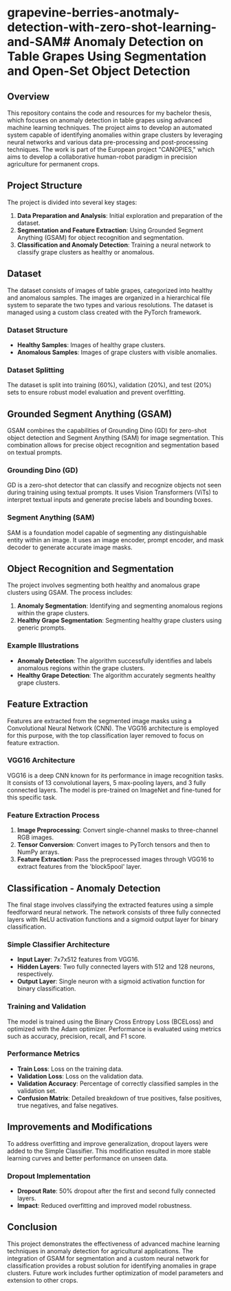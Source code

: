 # grapevine-berries-anotmaly-detection-with-zero-shot-learning-and-SAM# Anomaly Detection on Table Grapes Using Segmentation and Open-Set Object Detection

## Overview

This repository contains the code and resources for my bachelor thesis, which focuses on anomaly detection in table grapes using advanced machine learning techniques. The project aims to develop an automated system capable of identifying anomalies within grape clusters by leveraging neural networks and various data pre-processing and post-processing techniques. The work is part of the European project "CANOPIES," which aims to develop a collaborative human-robot paradigm in precision agriculture for permanent crops.

## Project Structure

The project is divided into several key stages:

1. **Data Preparation and Analysis**: Initial exploration and preparation of the dataset.
2. **Segmentation and Feature Extraction**: Using Grounded Segment Anything (GSAM) for object recognition and segmentation.
3. **Classification and Anomaly Detection**: Training a neural network to classify grape clusters as healthy or anomalous.

## Dataset

The dataset consists of images of table grapes, categorized into healthy and anomalous samples. The images are organized in a hierarchical file system to separate the two types and various resolutions. The dataset is managed using a custom class created with the PyTorch framework.

### Dataset Structure

- **Healthy Samples**: Images of healthy grape clusters.
- **Anomalous Samples**: Images of grape clusters with visible anomalies.

### Dataset Splitting

The dataset is split into training (60%), validation (20%), and test (20%) sets to ensure robust model evaluation and prevent overfitting.

## Grounded Segment Anything (GSAM)

GSAM combines the capabilities of Grounding Dino (GD) for zero-shot object detection and Segment Anything (SAM) for image segmentation. This combination allows for precise object recognition and segmentation based on textual prompts.

### Grounding Dino (GD)

GD is a zero-shot detector that can classify and recognize objects not seen during training using textual prompts. It uses Vision Transformers (ViTs) to interpret textual inputs and generate precise labels and bounding boxes.

### Segment Anything (SAM)

SAM is a foundation model capable of segmenting any distinguishable entity within an image. It uses an image encoder, prompt encoder, and mask decoder to generate accurate image masks.

## Object Recognition and Segmentation

The project involves segmenting both healthy and anomalous grape clusters using GSAM. The process includes:

1. **Anomaly Segmentation**: Identifying and segmenting anomalous regions within the grape clusters.
2. **Healthy Grape Segmentation**: Segmenting healthy grape clusters using generic prompts.

### Example Illustrations

- **Anomaly Detection**: The algorithm successfully identifies and labels anomalous regions within the grape clusters.
- **Healthy Grape Detection**: The algorithm accurately segments healthy grape clusters.

## Feature Extraction

Features are extracted from the segmented image masks using a Convolutional Neural Network (CNN). The VGG16 architecture is employed for this purpose, with the top classification layer removed to focus on feature extraction.

### VGG16 Architecture

VGG16 is a deep CNN known for its performance in image recognition tasks. It consists of 13 convolutional layers, 5 max-pooling layers, and 3 fully connected layers. The model is pre-trained on ImageNet and fine-tuned for this specific task.

### Feature Extraction Process

1. **Image Preprocessing**: Convert single-channel masks to three-channel RGB images.
2. **Tensor Conversion**: Convert images to PyTorch tensors and then to NumPy arrays.
3. **Feature Extraction**: Pass the preprocessed images through VGG16 to extract features from the 'block5pool' layer.

## Classification - Anomaly Detection

The final stage involves classifying the extracted features using a simple feedforward neural network. The network consists of three fully connected layers with ReLU activation functions and a sigmoid output layer for binary classification.

### Simple Classifier Architecture

- **Input Layer**: 7x7x512 features from VGG16.
- **Hidden Layers**: Two fully connected layers with 512 and 128 neurons, respectively.
- **Output Layer**: Single neuron with a sigmoid activation function for binary classification.

### Training and Validation

The model is trained using the Binary Cross Entropy Loss (BCELoss) and optimized with the Adam optimizer. Performance is evaluated using metrics such as accuracy, precision, recall, and F1 score.

### Performance Metrics

- **Train Loss**: Loss on the training data.
- **Validation Loss**: Loss on the validation data.
- **Validation Accuracy**: Percentage of correctly classified samples in the validation set.
- **Confusion Matrix**: Detailed breakdown of true positives, false positives, true negatives, and false negatives.

## Improvements and Modifications

To address overfitting and improve generalization, dropout layers were added to the Simple Classifier. This modification resulted in more stable learning curves and better performance on unseen data.

### Dropout Implementation

- **Dropout Rate**: 50% dropout after the first and second fully connected layers.
- **Impact**: Reduced overfitting and improved model robustness.

## Conclusion

This project demonstrates the effectiveness of advanced machine learning techniques in anomaly detection for agricultural applications. The integration of GSAM for segmentation and a custom neural network for classification provides a robust solution for identifying anomalies in grape clusters. Future work includes further optimization of model parameters and extension to other crops.
